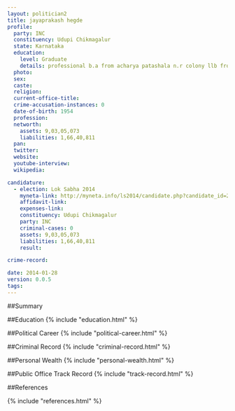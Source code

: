 ```yaml
---
layout: politician2
title: jayaprakash hegde
profile: 
  party: INC
  constituency: Udupi Chikmagalur
  state: Karnataka
  education: 
    level: Graduate
    details: professional b.a from acharya patashala n.r colony llb from govt law collage bangalore university
  photo: 
  sex: 
  caste: 
  religion: 
  current-office-title: 
  crime-accusation-instances: 0
  date-of-birth: 1954
  profession: 
  networth: 
    assets: 9,03,05,073
    liabilities: 1,66,40,811
  pan: 
  twitter: 
  website: 
  youtube-interview: 
  wikipedia: 

candidature: 
  - election: Lok Sabha 2014
    myneta-link: http://myneta.info/ls2014/candidate.php?candidate_id=2233
    affidavit-link: 
    expenses-link: 
    constituency: Udupi Chikmagalur 
    party: INC
    criminal-cases: 0
    assets: 9,03,05,073
    liabilities: 1,66,40,811
    result:  

crime-record: 

date: 2014-01-28
version: 0.0.5
tags: 
---
```

##Summary


##Education
{% include "education.html" %}


##Political Career
{% include "political-career.html" %}


##Criminal Record
{% include "criminal-record.html" %}


##Personal Wealth
{% include "personal-wealth.html" %}


##Public Office Track Record
{% include "track-record.html" %}


##References


{% include "references.html" %}